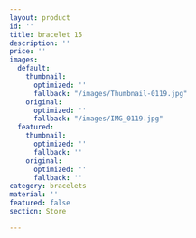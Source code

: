 ```yaml
---
layout: product
id: ''
title: bracelet 15
description: ''
price: ''
images:
  default:
    thumbnail:
      optimized: ''
      fallback: "/images/Thumbnail-0119.jpg"
    original:
      optimized: ''
      fallback: "/images/IMG_0119.jpg"
  featured:
    thumbnail:
      optimized: ''
      fallback: ''
    original:
      optimized: ''
      fallback: ''
category: bracelets
material: ''
featured: false
section: Store

---
```

